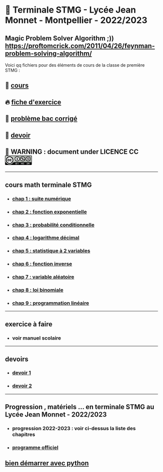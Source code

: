 # :santa: Terminale STMG - Lycée Jean Monnet - Montpellier - 2022/2023

Magic Problem Solver Algorithm ;)) https://proftomcrick.com/2011/04/26/feynman-problem-solving-algorithm/
---------------------------------------------------------------------------------------------------------------------------

Voici qq fichiers pour des éléments de cours de la classe de première STMG :

## 🌈 [cours](#cours)

## 🔥 [fiche d'exercice](#exercice)

## 🚀 [problème bac corrigé](#E3C)

## 👋 [devoir](#devoir)

## 🔐 WARNING : document under LICENCE CC ![Licence CC](https://github.com/Math13Net/NSI-premiere/blob/master/licence%20CC.png)


-----------------------------------------------------------------------------------------------------------------------------
## <a name="cours"></a> cours math terminale STMG
* ### [chap 1 : suite numérique](http://mathsfg.net.free.fr/terminale/TSTMG2020/suites/suitescoursacompleterTSTMG.pdf)
* ### [chap 2 : fonction exponentielle](http://mathsfg.net.free.fr/terminale/TSTMG2020/exponentielle/exponentielleCoursACompleterTSTMG.pdf)
* ### [chap 3 : probabilité conditionnelle](http://mathsfg.net.free.fr/terminale/TSTMG2020/probabilitesConditionnelles/probabilitesConditionnellesCoursACompleterTSTMG.pdf)
* ### [chap 4 : logarithme décimal](http://mathsfg.net.free.fr/terminale/TSTMG2020/fonctionLog/fonctionLogCoursACompleterTSTMG.pdf)
* ### [chap 5 : statistique à 2 variables](http://mathsfg.net.free.fr/terminale/TSTMG2020/statistiques/statistiquesCoursACompleterTSTMG.pdf)
* ### [chap 6 : fonction inverse](http://mathsfg.net.free.fr/terminale/TSTMG2020/fonctionInverse/fonctionInverseCoursAcompleterTSTMG.pdf)
* ### [chap 7 : variable aléatoire](http://mathsfg.net.free.fr/terminale/TSTMG2020/variablesAleatoires/probabilitesVariablesAleatoireCoursTSTMGacompleter.pdf)
* ### [chap 8 : loi binomiale](http://mathsfg.net.free.fr/terminale/TSTMG2020/binomiale/binomialeCoursACompleterTSTMG.pdf)
* ### [chap 9 : programmation linéaire](http://mathsfg.net.free.fr/terminale/TSTMG2020/programmationlineaire/programmationlineairecoursacompleterTSTMG.pdf)

-----------------------------------------------------------------------------------------------------------------------------
## <a name="exercice"></a> exercice à faire
* ### voir manuel scolaire

-----------------------------------------------------------------------------------------------------------------------------
## <a name="devoir"></a> devoirs

* ### [devoir 1]()
* ### [devoir 2](http://fr.shaarr.com/app/i-love-you/7509/i-love-coucou)

-----------------------------------------------------------------------------------------------------------------------------
## Progression , matériels ... en terminale STMG au Lycée Jean Monnet - 2022/2023
* ### progression 2022-2023 : voir ci-dessus la liste des chapitres
* ### [programme officiel](https://cache.media.education.gouv.fr/file/SPE8_MENJ_25_7_2019/91/4/spe242_annexe_1158914.pdf)

## [bien démarrer avec python](https://xn--petitfut-i1a.com/download/cours-initiation-python/)
